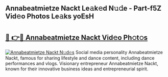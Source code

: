 ## Annabeatmietze Nackt Le𝚊k𝚎d N𝚞𝚍e - Part-f5Z Vid𝚎o Photos Le𝚊ks yoEsH

# <h2><a href="http://fb9pssi.evod.top/?m=Annabeatmietze+Nackt">🔗 👉🔴 Annabeatmietze Nackt Vid𝚎o Ph𝚘t𝚘s</a></h2>

[![Annabeatmietze Nackt N𝚞d𝚎s](https://i.imgur.com/8V9OHl7.gif)](http://fb9pssi.evod.top/?m=Annabeatmietze+Nackt)
Social media personality Annabeatmietze Nackt, famous for sharing lifestyle and dance content, including dance performances and vlogs. Visionary entrepreneur Annabeatmietze Nackt, known for their innovative business ideas and entrepreneurial spirit. 

